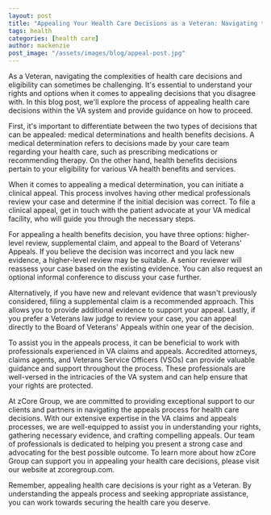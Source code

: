 ```yaml
---
layout: post
title: "Appealing Your Health Care Decisions as a Veteran: Navigating the Process and Seeking the Care You Deserve"
tags: health
categories: [health care]
author: mackenzie
post_image: "/assets/images/blog/appeal-post.jpg"
---
```


As a Veteran, navigating the complexities of health care decisions and eligibility can sometimes be challenging. It's essential to understand your rights and options when it comes to appealing decisions that you disagree with. In this blog post, we'll explore the process of appealing health care decisions within the VA system and provide guidance on how to proceed.

First, it's important to differentiate between the two types of decisions that can be appealed: medical determinations and health benefits decisions. A medical determination refers to decisions made by your care team regarding your health care, such as prescribing medications or recommending therapy. On the other hand, health benefits decisions pertain to your eligibility for various VA health benefits and services.

When it comes to appealing a medical determination, you can initiate a clinical appeal. This process involves having other medical professionals review your case and determine if the initial decision was correct. To file a clinical appeal, get in touch with the patient advocate at your VA medical facility, who will guide you through the necessary steps.

For appealing a health benefits decision, you have three options: higher-level review, supplemental claim, and appeal to the Board of Veterans' Appeals. If you believe the decision was incorrect and you lack new evidence, a higher-level review may be suitable. A senior reviewer will reassess your case based on the existing evidence. You can also request an optional informal conference to discuss your case further.

Alternatively, if you have new and relevant evidence that wasn't previously considered, filing a supplemental claim is a recommended approach. This allows you to provide additional evidence to support your appeal. Lastly, if you prefer a Veterans law judge to review your case, you can appeal directly to the Board of Veterans' Appeals within one year of the decision.

To assist you in the appeals process, it can be beneficial to work with professionals experienced in VA claims and appeals. Accredited attorneys, claims agents, and Veterans Service Officers (VSOs) can provide valuable guidance and support throughout the process. These professionals are well-versed in the intricacies of the VA system and can help ensure that your rights are protected.

At zCore Group, we are committed to providing exceptional support to our clients and partners in navigating the appeals process for health care decisions. With our extensive expertise in the VA claims and appeals processes, we are well-equipped to assist you in understanding your rights, gathering necessary evidence, and crafting compelling appeals. Our team of professionals is dedicated to helping you present a strong case and advocating for the best possible outcome. To learn more about how zCore Group can support you in appealing your health care decisions, please visit our website at zcoregroup.com.

Remember, appealing health care decisions is your right as a Veteran. By understanding the appeals process and seeking appropriate assistance, you can work towards securing the health care you deserve.